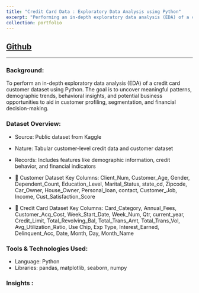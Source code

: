 ```yaml
---
title: "Credit Card Data : Exploratory Data Analysis using Python"
excerpt: "Performing an in-depth exploratory data analysis (EDA) of a credit card customer dataset using Python. The goal is to uncover meaningful patterns, demographic trends, behavioral insights, and potential business opportunities to aid in customer profiling, segmentation, and financial decision-making.<br/><img src='/images/500x300.png'>"
collection: portfolio
---
```


## [Github](https://github.com/mlaryan/In-depth-EDA-of-a-credit-card-customer-dataset)

---

### Background:
To perform an in-depth exploratory data analysis (EDA) of a credit card customer dataset using Python. The goal is to uncover meaningful patterns, demographic trends, behavioral insights, and potential business opportunities to aid in customer profiling, segmentation, and financial decision-making.


###  Dataset Overview:
- Source: Public dataset from Kaggle
- Nature: Tabular customer-level credit data and customer dataset
- Records: Includes features like demographic information, credit behavior, and financial indicators

- 🧾 Customer Dataset Key Columns:
Client_Num, Customer_Age, Gender, Dependent_Count, Education_Level,
Marital_Status, state_cd, Zipcode, Car_Owner, House_Owner,
Personal_loan, contact, Customer_Job, Income, Cust_Satisfaction_Score

- 🧾 Credit Card Dataset Key Columns:
Card_Category, Annual_Fees, Customer_Acq_Cost, Week_Start_Date, Week_Num, Qtr, current_year, 
Credit_Limit, Total_Revolving_Bal, Total_Trans_Amt, Total_Trans_Vol, Avg_Utilization_Ratio, 
Use Chip, Exp Type, Interest_Earned, Delinquent_Acc, Date, Month, Day, Month_Name


###  Tools & Technologies Used:
- Language: Python
- Libraries: pandas, matplotlib, seaborn, numpy


###  Insights :
